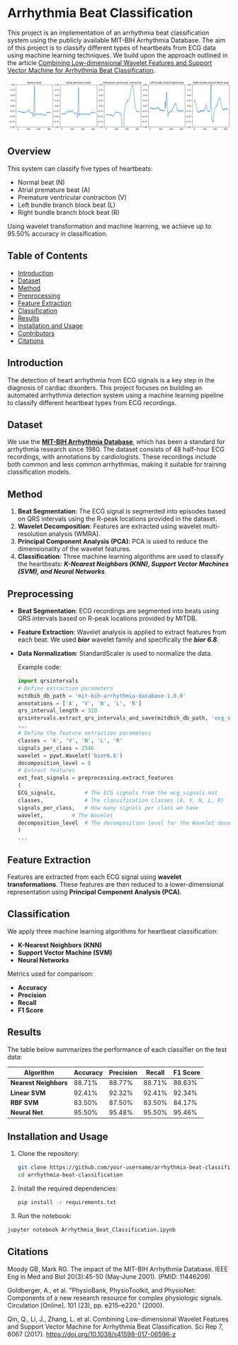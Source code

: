 # Arrhythmia Beat Classification

This project is an implementation of an arrhythmia beat classification system using the publicly available MIT-BIH Arrhythmia Database. The aim of this project is to classify different types of heartbeats from ECG data using machine learning techniques. We build upon the approach outlined in the article [Combining Low-dimensional Wavelet Features and Support Vector Machine for Arrhythmia Beat Classification](https://www.nature.com/articles/s41598-017-06596-z).

![ECG Beat Classification](output.png)

## Overview

This system can classify five types of heartbeats:

- Normal beat (N)
- Atrial premature beat (A)
- Premature ventricular contraction (V)
- Left bundle branch block beat (L)
- Right bundle branch block beat (R)

Using wavelet transformation and machine learning, we achieve up to 95.50% accuracy in classification.

## Table of Contents

- [Introduction](#introduction)
- [Dataset](#dataset)
- [Method](#method)
- [Preprocessing](#preprocessing)
- [Feature Extraction](#feature-extraction)
- [Classification](#classification)
- [Results](#results)
- [Installation and Usage](#installation-and-usage)
- [Contributors](#contributors)
- [Citations](#citations)

## Introduction

The detection of heart arrhythmia from ECG signals is a key step in the diagnosis of cardiac disorders. This project focuses on building an automated arrhythmia detection system using a machine learning pipeline to classify different heartbeat types from ECG recordings.

## Dataset

We use the **[MIT-BIH Arrhythmia Database](https://physionet.org/content/mitdb/1.0.0/)**, which has been a standard for arrhythmia research since 1980. The dataset consists of 48 half-hour ECG recordings, with annotations by cardiologists. These recordings include both common and less common arrhythmias, making it suitable for training classification models.

## Method

1. **Beat Segmentation**: The ECG signal is segmented into episodes based on QRS intervals using the R-peak locations provided in the dataset.
2. **Wavelet Decomposition**: Features are extracted using wavelet multi-resolution analysis (WMRA).
3. **Principal Component Analysis (PCA)**: PCA is used to reduce the dimensionality of the wavelet features.
4. **Classification**: Three machine learning algorithms are used to classify the heartbeats: **_K-Nearest Neighbors (KNN), Support Vector Machines (SVM), and Neural Networks_**.

## Preprocessing

- **Beat Segmentation**: ECG recordings are segmented into beats using QRS intervals based on R-peak locations provided by MITDB.
- **Feature Extraction**: Wavelet analysis is applied to extract features from each beat. We used **_bior_** wavelet family and specifically the **_bior 6.8_**.
- **Data Normalization**: StandardScaler is used to normalize the data.
  
   Example code:

   ```python
   import qrsintervals
   # Define extraction parameters
   mitdbih_db_path = 'mit-bih-arrhythmia-database-1.0.0'
   annotations = ['A', 'V', 'N', 'L', 'R']
   qrs_interval_length = 320
   qrsintervals.extract_qrs_intervals_and_save(mitdbih_db_path, 'ecg_signals.mat', annotations)
   ...
   # Define the feature extraction parameters
   classes = 'A', 'V', 'N', 'L', 'R'
   signals_per_class = 2546
   wavelet = pywt.Wavelet('bior6.8')
   decomposition_level = 8
   # Extract features
   ext_feat_signals = preprocessing.extract_features
   (
   ECG_signals,         # The ECG signals from the ecg_signals.mat
  classes,             # The classification classes (A, V, N, L, R)
  signals_per_class,   # How many signals per class we have
  wavelet,         # The Wavelet
  decomposition_level  # The decomposition level for the Wavelet decomposition
   )
   ...

   ```

## Feature Extraction

Features are extracted from each ECG signal using **wavelet transformations**. These features are then reduced to a lower-dimensional representation using **Principal Component Analysis (PCA)**.

## Classification

We apply three machine learning algorithms for heartbeat classification:

- **K-Nearest Neighbors (KNN)**
- **Support Vector Machine (SVM)**
- **Neural Networks**

Metrics used for comparison:

- **Accuracy**
- **Precision**
- **Recall**
- **F1 Score**

## Results

The table below summarizes the performance of each classifier on the test data:

| Algorithm             | Accuracy | Precision | Recall | F1 Score |
| --------------------- | -------- | --------- | ------ | -------- |
| **Nearest Neighbors** | 88.71%   | 88.77%    | 88.71% | 88.63%   |
| **Linear SVM**        | 92.41%   | 92.32%    | 92.41% | 92.34%   |
| **RBF SVM**           | 83.50%   | 87.50%    | 83.50% | 84.17%   |
| **Neural Net**        | 95.50%   | 95.48%    | 95.50% | 95.46%   |

## Installation and Usage

1. Clone the repository:

   ```bash
   git clone https://github.com/your-username/arrhythmia-beat-classification.git
   cd arrhythmia-beat-classification
   ```

2. Install the required dependencies:

   ```bash
   pip install -r requirements.txt
   ```

3. Run the notebook:

```bash
jupyter notebook Arrhythmia_Beat_Classification.ipynb
```


## Citations

Moody GB, Mark RG. The impact of the MIT-BIH Arrhythmia Database. IEEE Eng in Med and Biol 20(3):45-50 (May-June 2001). (PMID: 11446209)

Goldberger, A., et al. "PhysioBank, PhysioToolkit, and PhysioNet: Components of a new research resource for complex physiologic signals. Circulation [Online]. 101 (23), pp. e215–e220." (2000).

Qin, Q., Li, J., Zhang, L. et al. Combining Low-dimensional Wavelet Features and Support Vector Machine for Arrhythmia Beat Classification. Sci Rep 7, 6067 (2017). https://doi.org/10.1038/s41598-017-06596-z
